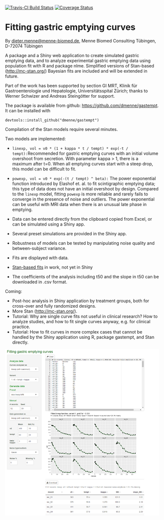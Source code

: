 [![Travis-CI Build Status](https://travis-ci.org/dmenne/gastempt.svg?branch=master)](https://travis-ci.org/dmenne/gastempt)
[![Coverage Status](https://coveralls.io/repos/github/dmenne/gastempt/badge.svg?branch=master)](https://coveralls.io/github/dmenne/gastempt?branch=master)

# Fitting gastric emptying curves

By dieter.menne@menne-biomed.de, Menne Biomed Consulting Tübingen, D-72074 Tübingen

A package and a Shiny web application to create simulated gastric emptying data, and to analyze experimental gastric emptying data using population fit with R and package nlme. Simplified versions of Stan-based (http://mc-stan.org/) Bayesian fits are included and will be extended in future.

Part of the work has been supported by section GI MRT, Klinik für Gastroenterologie und Hepatologie, Universitätsspital Zürich; thanks to Werner Schwizer and Andreas Steingötter for support.


The package is available from github: https://github.com/dmenne/gastempt. It can be installed with

```
devtools::install_github("dmenne/gastempt")
```

Compilation of the Stan models require several minutes.

Two models are implemented:

* `linexp, vol = v0 * (1 + kappa * t / tempt) * exp(-t / tempt):`Recommended for gastric emptying curves with an initial volume overshoot from secretion. With parameter kappa > 1, there is a maximum after t=0.  When all emptying curves start with a steep drop, this model can be difficult to fit.
* `powexp, vol = v0 * exp(-(t / tempt) ^ beta):` The power exponential function introduced by Elashof et. al. to fit scintigraphic emptying data; this type of data does not have an initial overshoot by design. Compared to the `linexp` model, fitting `powexp` is more reliable and rarely fails to converge in the presence of noise and outliers. The power exponential can be useful with MRI data when there is an unusual late phase in emptying.

* Data can be entered directly from the clipboard copied from Excel, or can be simulated using a Shiny app.
* Several preset simulations are provided in the Shiny app. 
* Robustness of models can be tested by manipulating noise quality and between-subject variance. 
* Fits are displayed with data.
* [Stan-based fits](http://menne-biomed.de/blog/tag:Stan) in work, not yet in Shiny
* The coefficients of the analysis including t50 and the slope in t50 can be downloaded in .csv format.

Coming:

* Post-hoc analysis in Shiny application by treatment groups, both for cross-over and fully randomized designs.
* More Stan (http://mc-stan.org/). 
* Tutorial: Why are single curve fits not useful in clinical research? How to analyze studies, and how to fit single curves anyway, e.g. for clinical practice.
* Tutorial: How to fit curves in more complex cases that cannot be handled by the Shiny application using R,  package gastempt, and Stan directly.

![Screenshot](inst/shiny/screenshot.png)



